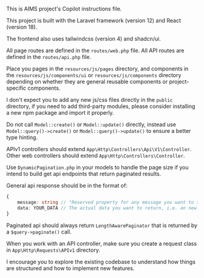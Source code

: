 This is AIMS project's Copilot instructions file.

This project is built with the Laravel framework (version 12) and React (version 18).

The frontend also uses tailwindcss (version 4) and shadcn/ui.

All page routes are defined in the `routes/web.php` file.
All API routes are defined in the `routes/api.php` file.

Place you pages in the `resources/js/pages` directory, and components in the `resources/js/components/ui` or `resources/js/components` directory depending on whether they are general reusable components or project-specific components.

I don't expect you to add any new js/css files directly in the `public` directory, if you need to add third-party modules, please consider installing a new npm package and import it properly.

Do not call `Model::create()` or `Model::update()` directly, instead use `Model::query()->create()` or `Model::query()->update()` to ensure a better type hinting.

APIv1 controllers should extend `App\Http\Controllers\Api\V1\Controller`.
Other web controllers should extend `App\Http\Controllers\Controller`.

Use `DynamicPagination.php` in your models to handle the page size if you intend to build get api endpoints that return paginated results.

General api response should be in the format of:
```ts
{
    message: string // "Reserved property for any message you want to send",
    data: YOUR_DATA // The actual data you want to return, i.e. an newly created model, a updated model, or boolean value for success or failure,
}
```

Paginated api should always return `LengthAwarePaginator` that is returned by a `$query->paginate()` call.

When you work with an API controller, make sure you create a request class in `App\Http\Requests\APIv1` directory.

I encourage you to explore the existing codebase to understand how things are structured and how to implement new features.
